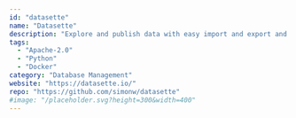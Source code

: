 ```yaml
---
id: "datasette"
name: "Datasette"
description: "Explore and publish data with easy import and export and database management."
tags:
  - "Apache-2.0"
  - "Python"
  - "Docker"
category: "Database Management"
website: "https://datasette.io/"
repo: "https://github.com/simonw/datasette"
#image: "/placeholder.svg?height=300&width=400"
---
```


